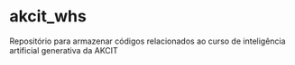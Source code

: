 # akcit_whs
Repositório para armazenar códigos relacionados ao curso de inteligência artificial generativa da AKCIT
